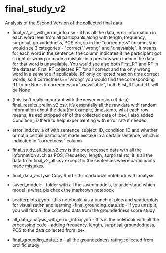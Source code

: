 # final_study_v2
 Analysis of the Second Version of the collected final data

- final_v2_all_with_error_info.csv - it has all the data, error information in each word level from all particpants along with length, frequency, surprisal, groundedness, POS etc, so in the "correctness" column, you would see 3 categories - "correct","wrong" and "unavaiable". It means for each word in the sentence, the column indicates if the participant got it right or wrong or made a mistake in a previous word hence the data for that word is unavailable. You would see also both First_RT and RT in the dataset. First_RT  collected RT for all correct and the only wrong word in a sentence if applicable, RT only collected reaction time correct words, so if correctness=="wrong" you would find the corresponding RT to be None. if correctness=="unavailable", both First_RT and RT will be None

- (this isn't really important with the newer version of data) final_results_prelim_v2.csv, it’s essentially all the raw data with random information about the data(for example, timestamp, what each row means, #s etc) stripped off of the collected data of ibex, I also added Condition_ID there to help experimenting with error rate if needed, 

- error_ind.csv, a df with sentence, subject_ID, condition_ID and whether or not a certain participant made mistake in a certain sentence, which is indicated in “correctness” column

- final_study_all_data_v2.csv is the preprocessed data with all the information such as POS, Frequency, length, surprisal etc, it is all the data from final_v2_all.csv except for the sentences where participants made mistakes.

- final_data_analysis Copy.Rmd - the markdown notebook with analysis

- saved_models - folder with all the saved models, to understand which model is what, pls check the markdown notebook

- scatterplots.ipynb - this notebook has a bunch of plots and scatterplots for visualization and learning 
-final_grounding_data.zip - if you unzip it, you will find all the collected data from the groundedness score study

- all_data_analysis_with_error_info.ipynb - this is the notebook with all the processing code - adding frequency, length, surprisal, groundedness, POS to the data collected from ibex

- final_grounding_data.zip - all the groundedness rating collected from prolific study 


